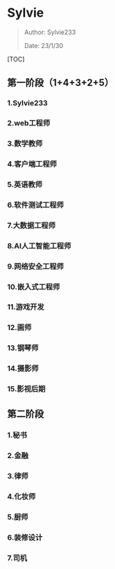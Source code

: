 # Sylvie

> Author: Sylvie233
>
> Date: 23/1/30
>

[TOC]

## 第一阶段（1+4+3+2+5）

### 1.Sylvie233

### 2.web工程师

### 3.数学教师

### 4.客户端工程师

### 5.英语教师

### 6.软件测试工程师

### 7.大数据工程师

### 8.AI人工智能工程师

### 9.网络安全工程师

### 10.嵌入式工程师

### 11.游戏开发

### 12.画师

### 13.钢琴师

### 14.摄影师

### 15.影视后期







## 第二阶段

### 1.秘书

### 2.金融

### 3.律师

### 4.化妆师

### 5.厨师

### 6.装修设计

### 7.司机